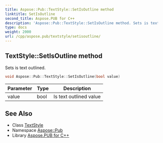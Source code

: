 ```yaml
---
title: Aspose::Pub::TextStyle::SetIsOutline method
linktitle: SetIsOutline
second_title: Aspose.PUB for C++
description: 'Aspose::Pub::TextStyle::SetIsOutline method. Sets is text outlined in C++.'
type: docs
weight: 2000
url: /cpp/aspose.pub/textstyle/setisoutline/
---
```

## TextStyle::SetIsOutline method


Sets is text outlined.

```cpp
void Aspose::Pub::TextStyle::SetIsOutline(bool value)
```


| Parameter | Type | Description |
| --- | --- | --- |
| value | bool | Is text outlined value |

## See Also

* Class [TextStyle](../)
* Namespace [Aspose::Pub](../../)
* Library [Aspose.PUB for C++](../../../)
